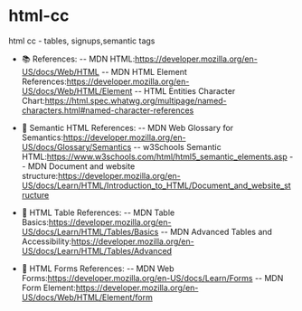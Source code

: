 # html-cc
html cc - tables, signups,semantic tags

- 📚 References:
-- MDN HTML:https://developer.mozilla.org/en-US/docs/Web/HTML
-- MDN HTML Element References:https://developer.mozilla.org/en-US/docs/Web/HTML/Element
-- HTML Entities Character Chart:https://html.spec.whatwg.org/multipage/named-characters.html#named-character-references

- 🚀 Semantic HTML References: 
   -- MDN Web Glossary for Semantics:https://developer.mozilla.org/en-US/docs/Glossary/Semantics
   -- w3Schools Semantic HTML:https://www.w3schools.com/html/html5_semantic_elements.asp
   -- MDN Document and website structure:https://developer.mozilla.org/en-US/docs/Learn/HTML/Introduction_to_HTML/Document_and_website_structure

- 🚀 HTML Table References: 
-- MDN Table Basics:https://developer.mozilla.org/en-US/docs/Learn/HTML/Tables/Basics
-- MDN Advanced Tables and Accessibility:https://developer.mozilla.org/en-US/docs/Learn/HTML/Tables/Advanced

- 🚀 HTML Forms References: 
-- MDN Web Forms:https://developer.mozilla.org/en-US/docs/Learn/Forms
-- MDN Form Element:https://developer.mozilla.org/en-US/docs/Web/HTML/Element/form
